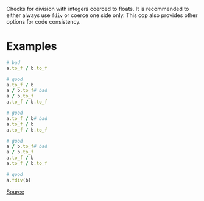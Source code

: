 
Checks for division with integers coerced to floats.
It is recommended to either always use `fdiv` or coerce one side only.
This cop also provides other options for code consistency.

# Examples

```ruby
# bad
a.to_f / b.to_f

# good
a.to_f / b
a / b.to_f# bad
a / b.to_f
a.to_f / b.to_f

# good
a.to_f / b# bad
a.to_f / b
a.to_f / b.to_f

# good
a / b.to_f# bad
a / b.to_f
a.to_f / b
a.to_f / b.to_f

# good
a.fdiv(b)
```

[Source](http://www.rubydoc.info/gems/rubocop/RuboCop/Cop/Style/FloatDivision)